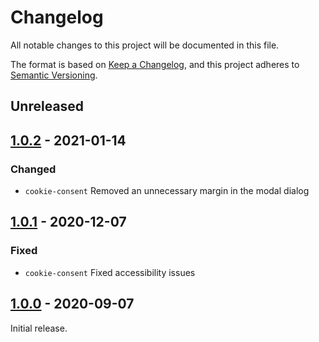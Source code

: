 # Changelog

All notable changes to this project will be documented in this file.

The format is based on [Keep a Changelog](http://keepachangelog.com/),
and this project adheres to [Semantic Versioning](https://semver.org/).


## Unreleased


## [1.0.2] - 2021-01-14

### Changed
- `cookie-consent` Removed an unnecessary margin in the modal dialog


## [1.0.1] - 2020-12-07

### Fixed
- `cookie-consent` Fixed accessibility issues


## [1.0.0] - 2020-09-07
Initial release.


[Unreleased]: https://github.com/digipolisantwerp/acpaas-ui_web-components/compare/v1.0.2...HEAD
[1.0.2]: https://github.com/digipolisantwerp/acpaas-ui_web-components/compare/v1.0.1...1.0.2
[1.0.1]: https://github.com/digipolisantwerp/acpaas-ui_web-components/compare/v1.0.0...1.0.1
[1.0.0]: https://github.com/digipolisantwerp/acpaas-ui_web-components/compare/v1.0.0
